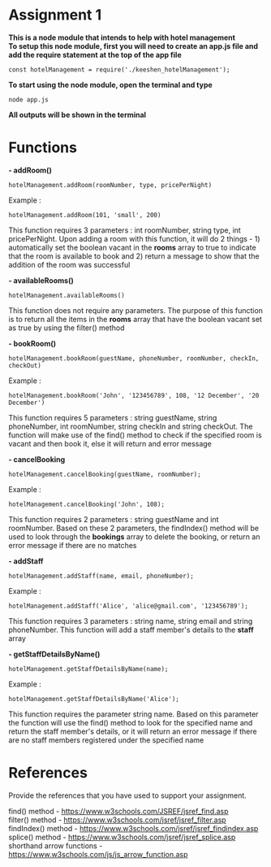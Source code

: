 # Assignment 1


**This is a node module that intends to help with hotel management
<br>
To setup this node module, first you will need to create an app.js file and add the require statement at the top of the app file**
```
const hotelManagement = require('./keeshen_hotelManagement');
```

**To start using the node module, open the terminal and type**
```
node app.js
```
**All outputs will be shown in the terminal**

# Functions

**- addRoom()**
```
hotelManagement.addRoom(roomNumber, type, pricePerNight)
```
Example :
```
hotelManagement.addRoom(101, 'small', 200)
```
This function requires 3 parameters : int roomNumber, string type, int pricePerNight. Upon adding a room with this function, it will do 2 things - 1) automatically set the boolean vacant in the **rooms** array to true to indicate that the room is available to book and 2) return a message to show that the addition of the room was successful

**- availableRooms()**
```
hotelManagement.availableRooms()
```
This function does not require any parameters. The purpose of this function is to return all the items in the **rooms** array that have the boolean vacant set as true by using the filter() method

**- bookRoom()**
```
hotelManagement.bookRoom(guestName, phoneNumber, roomNumber, checkIn, checkOut)
```
Example :
```
hotelManagement.bookRoom('John', '123456789', 108, '12 December', '20 December')
```
This function requires 5 parameters : string guestName, string phoneNumber, int roomNumber, string checkIn and string checkOut. The function will make use of the find() method to check if the specified room is vacant and then book it, else it will return and error message

**- cancelBooking**
```
hotelManagement.cancelBooking(guestName, roomNumber);
```
Example :
```
hotelManagement.cancelBooking('John', 108);
```
This function requires 2 parameters : string guestName and int roomNumber. Based on these 2 parameters, the findIndex() method will be used to look through the **bookings** array to delete the booking, or return an error message if there are no matches

**- addStaff**
```
hotelManagement.addStaff(name, email, phoneNumber);
```
Example :
```
hotelManagement.addStaff('Alice', 'alice@gmail.com', '123456789');
```
This function requires 3 parameters : string name, string email and string phoneNumber. This function will add a staff member's details to the **staff** array

**- getStaffDetailsByName()**
```
hotelManagement.getStaffDetailsByName(name);
```
Example :
```
hotelManagement.getStaffDetailsByName('Alice');
```
This function requires the parameter string name. Based on this parameter the function will use the find() method to look for the specified name and return the staff member's details, or it will return an error message if there are no staff members registered under the specified name

# References
Provide the references that you have used to support your assignment. 

find() method - https://www.w3schools.com/JSREF/jsref_find.asp
<br>
filter() method - https://www.w3schools.com/jsref/jsref_filter.asp
<br>
findIndex() method - https://www.w3schools.com/jsref/jsref_findindex.asp
<br>
splice() method - https://www.w3schools.com/jsref/jsref_splice.asp
<br>
shorthand arrow functions - https://www.w3schools.com/js/js_arrow_function.asp